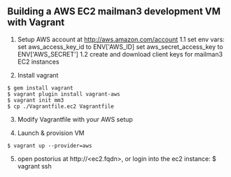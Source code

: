 Building a AWS EC2 mailman3 development VM with Vagrant
-------

  1) Setup AWS account at http://aws.amazon.com/account
	 1.1 set env vars:
		set aws_access_key_id to ENV['AWS_ID]
		set aws_secret_access_key to ENV['AWS_SECRET']
	 1.2 create and download client keys for mailman3 EC2 instances
	
  2) Install vagrant

    $ gem install vagrant
	$ vagrant plugin install vagrant-aws
	$ vagrant init mm3
	$ cp ./Vagrantfile.ec2 Vagrantfile
	
  3) Modify Vagrantfile with your AWS setup

  4) Launch & provision VM
	
	$ vagrant up --provider=aws
	
  5) open postorius at http://<ec2.fqdn>, or login into the ec2 instance:
	$ vagrant ssh 